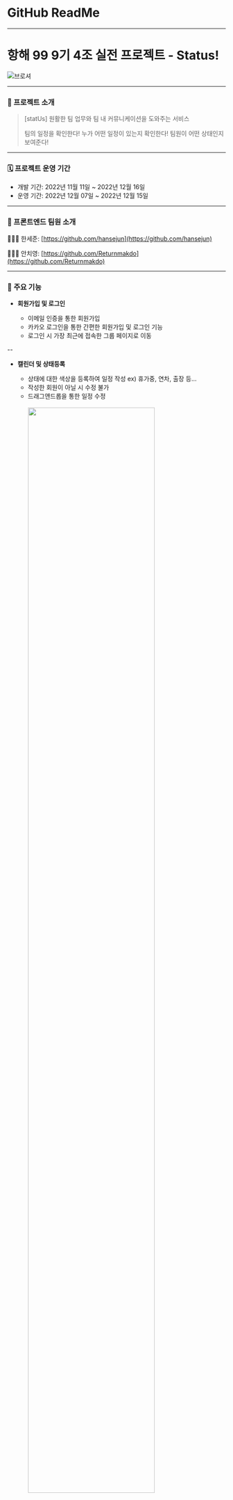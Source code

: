 # GitHub ReadMe

---

# 항해 99 9기 4조 실전 프로젝트 - Status!

![브로셔](https://user-images.githubusercontent.com/86880916/206968459-29afd585-0182-40a0-baeb-624c45adce27.png)

---

### 📖 프로젝트 소개

> [statUs] 원활한 팀 업무와 팀 내 커뮤니케이션을 도와주는 서비스
>
> 팀의 일정을 확인한다!
> 누가 어떤 일정이 있는지 확인한다!
> 팀원이 어떤 상태인지 보여준다!

---

### 🗓️ 프로젝트 운영 기간

- 개발 기간: 2022년 11월 11일 ~ 2022년 12월 16일
- 운영 기간: 2022년 12월 07일 ~ 2022년 12월 15일

---

### 👥 프론트엔드 팀원 소개

👨🏻‍💻 한세준: [https://github.com/hansejun](https://github.com/hansejun)

👨🏻‍💻 안치영: [https://github.com/Returnmakdo](https://github.com/Returnmakdo)

---

### 💚 **주요 기능**

- **회원가입 및 로그인** <br>

  - 이메일 인증을 통한 회원가입
  - 카카오 로그인을 통한 간편한 회원가입 및 로그인 기능
  - 로그인 시 가장 최근에 접속한 그룹 페이지로 이동

--

- **캘린더 및 상태등록** <br>

  - 상태에 대한 색상을 등록하여 일정 작성 ex) 휴가중, 연차, 출장 등...
  - 작성한 회원이 아닐 시 수정 불가
  - 드래그앤드롭을 통한 일정 수정
    <br><br>
    <img src="https://user-images.githubusercontent.com/86880916/207003947-b7e3d38b-98ba-454d-ab3d-c4145e578d81.gif" width="80%"  >

- **게시판** <br>

  - 자유게시판과 공지게시판으로 나누어 보여줌
  - 자유게시판에 게시글을 등록하여 공지게시판으로 이동 가능
  - 좋아요 및 댓글 작성 가능
  - 작성한 글은 요약된 정보로 보여지며 클릭을 통해 상세 게시글 모달을 확인 가능
  - 상세 게시글 모달에서는 게시글에 대한 전체 정보가 보여지며 이미지 클릭을 통해 상세 이미지를 슬라이드로 확인 가능
    <br><br>
    <img src="https://user-images.githubusercontent.com/86880916/207004487-dbe8b405-36b8-437f-ba31-df96dc546937.gif" width="80%"  >
    <img src="https://user-images.githubusercontent.com/86880916/207005646-dbc2c0b1-abec-4179-a933-da0be2b7872f.gif" width="80%">

- **그룹 회원 상태** <br>

  - 속한 그룹내에서 상태메시지와 상태 아이콘 등록 가능
  - 상태 아이콘은 유저의 오른쪽에 표시되며 마우스를 올려놓을 시에 해당 유저의 상태 메시지 확인 가능
  - 해당 그룹의 접속하고 있는 유저들을 실시간으로 표시
    <br><br>
    <img src="https://user-images.githubusercontent.com/86880916/207005834-2d2914be-6813-4d06-94c4-602e509f5e04.gif" width="80%">

- **그룹 생성 및 초대** <br>

  - 그룹에서 유저 초대 가능
  - 오른쪽 상단의 알림 아이콘을 클릭하면 받은 초대 목록을 보여줌
  - 초대 수락시에 해당 그룹으로 이동
    <br><br>
    <img src="https://user-images.githubusercontent.com/86880916/207005907-78edce7f-c10e-433b-a574-59eb99db9de8.gif" width="80%">
    <img src="https://user-images.githubusercontent.com/86880916/207006002-e4cf1c35-322a-4fad-9988-321a5325b688.gif" width="80%">

- **실시간 채팅** <br>
  - 그룹내의 유저와 실시간 1대1 채팅
  - 상대방이 메시지를 읽지 않았을 경우 상대방의 화면에서 읽지 않은 메시지 수 표시
    <br><br>
    <img src="https://user-images.githubusercontent.com/86880916/207006068-77bb8920-8ed6-4149-8635-363c3fc25d6e.gif" width="80%">

---

### ✅ **담당 작업**

👷🏻‍♂️ 한세준

- 레이아웃: 레이아웃, 글로벌 스타일, 애니메이션 효과
- 그룹 구현: 그룹 생성/수정/삭제, 그룹 초대
- 그룹 유저 : 상태 메시지 및 상태 아이콘, 프로필 변경
- 소켓 : 실시간 채팅 / 안읽은 메시지 알림 / 실시간 접속 유저 표시
- 필요한 util 함수 제작 : token 디코드, 쿠키 여부, 시간 관련 함수

👷🏻‍♂️ 안치영

- 로그인, 회원가입 : 유효성 검증, 이메일을 통한 인증 확인, 소셜로그인
- 캘린더 구현 : 상태 생성/수정/삭제, 일정 생성/수정/삭제, 드래그앤드롭
- 게시판 구현 : 게시글 생성/수정/삭제, 댓글 생성/수정/삭제, 좋아요. 상세페이지, 상세 이미지, 이미지 슬라이드
- 예외처리 : 예외에 대한 alert 작업
- 배포 : Vercel을 통한 배포

---

### 💬 기술적 의사결정

<img src="https://img.shields.io/badge/JavaScript-F7DF1E?style=for-the-badge&logo=JavaScript&logoColor=black"/>&nbsp;
<img src="https://img.shields.io/badge/React-61DAFB?style=for-the-badge&logo=React&logoColor=black"/>&nbsp;
<img src="https://img.shields.io/badge/styled-components-DB7093?style=for-the-badge&logo=styled-components&logoColor=white"/>&nbsp;
<img src="https://img.shields.io/badge/-react--query-red?style=for-the-badge&logo=React Query&logoColor=white">&nbsp;
<img src="https://img.shields.io/badge/-Recoil-blueviolet?style=for-the-badge&logo=Recoil&logoColor=white">
<br>

<img src="https://img.shields.io/badge/Axios-5A29E4?style=for-the-badge&logo=Axios&logoColor=white"/>&nbsp;
<img src="https://img.shields.io/badge/Socket.io-010101?style=for-the-badge&logo=Socket.io&logoColor=white"/>&nbsp;
<img src="https://img.shields.io/badge/-Vercel-black?style=for-the-badge&logo=vercel&logoColor=white">

| 사용 기술           | 기술 결정 이유                                                                                                                                                                                                                                                                                                                                                                                                                                              |
| ------------------- | ----------------------------------------------------------------------------------------------------------------------------------------------------------------------------------------------------------------------------------------------------------------------------------------------------------------------------------------------------------------------------------------------------------------------------------------------------------- |
| `Socket.io`         | webSocket의 경우 브라우저 별로 지원 버전이 다르거나 지원하지 않는 경우도 있어서 일관된 서비스를 제공하기 위해서 socket.io를 적용하였습니다.                                                                                                                                                                                                                                                                                                                 |
| `React-Query`       | 서버 데이터를 캐싱하고 데이터 패칭 시, 로딩 및 에러처리가 쉽게 가능하고 별도의 설정없이 즉시 사용이 가능하며, 여러번의 요청이 있을 시 중복을 제거해주는 등의 기능을 가지고 있습니다.<br><br>장점으로는 데이터가 오래되었다고 판단하면 자동으로 데이터를 최신화하며, 비동기 과정을 선언적으로 관리할 수 있고, 추가적으로 Redux-Thunk를 사용할 시 불필요한 BoilerPlate코드가 반복되는 것에 비해 불필요한 코드가 매우줄기 때문에 React-Query를 선택하였습니다. |
| `Recoil`            | 상태 관리 라이브러리로 React의 useState 훅과 비슷하게 동작하여 직관적이면서 간단한 구조를 가지고 있습니다.<br><br> 대규모 상태를 관리해야하는 프로젝트라면 redux를 사용하는 것이 적합하다는 생각이 들지만 현재 프로젝트 규모에서는 대규모 데이터를 다루는 것도 아니고, Redux에 비해 상대적으로 적은 코드를 사용하는 recoil을 선택하였습니다.                                                                                                                |
| `Axios`             | response timeout (fetch에는 없는 기능) 처리 방법이 존재<br>Promise 기반으로 만들어졌기 때문에 데이터를 다루기 편리합니다.<br>브라우저 호환이 fetch보다 뛰어나기 때문에 웹 앱을 염두한 곰곰 서비스에 적합하다고 생각했습니다.                                                                                                                                                                                                                                |
| `Styled components` | CSS를 컴포넌트 단위로 쪼갤수 있어 사용 빈도가 높은 CSS를 재사용할 수 있고, CSS SCSS와 달리 전역적인 관리를 하지 않아도 되기 때문에 유지 보수에 용이하다는 장점때문에 선택하였습니다.                                                                                                                                                                                                                                                                        |
| `Vercel`            | FrontEnd 호스팅 사이트로서 복잡한 절차없이 GitHub 레포지토리를 이용하여 빠른 배포가 가능 하다는 장점이 있어 선택하였습니다.                                                                                                                                                                                                                                                                                                                                 |

---

### ❌ 트러블 슈팅
